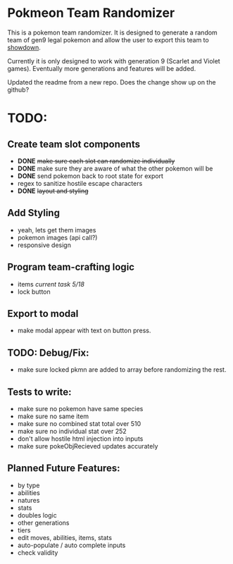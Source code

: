 # Pokmeon Team Randomizer

This is a pokemon team randomizer. It is designed to generate a random team of gen9 legal pokemon and allow the user to export this team to [showdown](https://pokemonshowdown.com/).

Currently it is only designed to work with generation 9 (Scarlet and Violet games). Eventually more generations and features will be added.

Updated the readme from a new repo. Does the change show up on the github?

# TODO: 
## Create team slot components
- **DONE**  ~~make sure each slot can randomize individually~~
- **DONE** make sure they are aware of what the other pokemon will be
- **DONE** send pokemon back to root state for export
- regex to sanitize hostile escape characters
- **DONE** ~~layout and styling~~

## Add Styling
- yeah, lets get them images
- pokemon images (api call?)
- responsive design

## Program team-crafting logic
- items *current task 5/18*
- lock button

## Export to modal
- make modal appear with text on button press.


## TODO: Debug/Fix:
- make sure locked pkmn are added to array before randomizing the rest.

## Tests to write:
- make sure no pokemon have same species
- make sure no same item
- make sure no combined stat total over 510
- make sure no individual stat over 252
- don't allow hostile html injection into inputs
- make sure pokeObjRecieved updates accurately

## Planned Future Features:
- by type
- abilities
- natures
- stats
- doubles logic
- other generations
- tiers
- edit moves, abilities, items, stats
- auto-populate / auto complete inputs
- check validity


